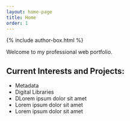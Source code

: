 ```yaml
---
layout: home-page
title: Home
order: 1
---
```

{% include author-box.html %}

Welcome to my professional web portfolio.

## Current Interests and Projects:

- Metadata
- Digital Libraries
- DLorem ipsum dolor sit amet
- Lorem ipsum dolor sit amet
- Lorem ipsum dolor sit amet

